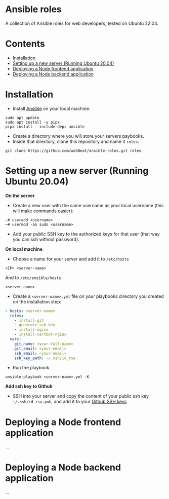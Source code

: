 # Ansible roles

A collection of Ansible roles for web developers, tested on Ubuntu 22.04.

# Contents

- [Installation](#installation)
- [Setting up a new server (Running Ubuntu 20.04)](#setting-up-a-new-server-running-ubuntu-20.04)
- [Deploying a Node frontend application](#deploying-a-node-frontend-application)
- [Deploying a Node backend application](#deploying-a-node-backend-application)

# Installation

- Install [Ansible](https://docs.ansible.com/ansible/latest/installation_guide/intro_installation.html) on your local machine.
```
sudo apt update
sudo apt install -y pipx
pipx install --include-deps ansible
```
- Create a directory where you will store your servers paybooks.
- Inside that directory, clone this repository and name it `roles`:
```
git clone https://github.com/webNeat/ansible-roles.git roles
```

# Setting up a new server (Running Ubuntu 20.04)

**On the server** 
- Create a new user with the same username as your local username (this will make commands easier):
```
~# useradd <username>
~# usermod -aG sudo <username>
```
- Add your public SSH key to the authorized keys for that user (that way you can ssh without password).

**On local machine**
- Choose a name for your server and add it to `/etc/hosts`
```
<IP> <server-name>
```
And to `/etc/ansible/hosts`
```
<server-name>
```
- Create a `<server-name>.yml` file on your playbooks directory you created on the installation step:
```yaml
- hosts: <server-name>
  roles:
    - install-git
    - generate-ssh-key
    - install-nginx
    - install-certbot-nginx
  vars:
    git_name: <your-full-name>
    git_email: <your-email>
    ssh_email: <your-email>
    ssh_key_path: ~/.ssh/id_rsa
```
- Run the playbook
```
ansible-playbook <server-name>.yml -K
```

**Add ssh key to Github**

- SSH into your server and copy the content of your public ssh key `~/.ssh/id_rsa.pub`, and add it to your [Github SSH keys](https://github.com/settings/keys)

# Deploying a Node frontend application
...

# Deploying a Node backend application
...